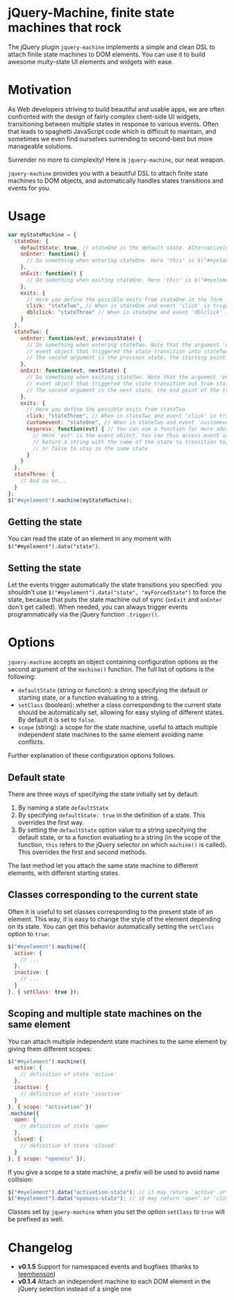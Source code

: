 jQuery-Machine, finite state machines that rock
===============================================

The jQuery plugin `jquery-machine` implements a simple and clean DSL to attach finite state machines to DOM elements. You can use it to build awesome multy-state UI elements and widgets with ease.


Motivation
==========

As Web developers striving to build beautiful and usable apps, we are often confronted with the design of fairly complex client-side UI widgets, transitioning between multiple states in response to various events. Often that leads to spaghetti JavaScript code which is difficult to maintain, and sometimes we even find ourselves surrending to second-best but more manageable solutions.

Surrender no more to complexity! Here is `jquery-machine`, our neat weapon.

`jquery-machine` provides you with a beautiful DSL to attach finite state machines to DOM objects, and automatically handles states transitions and events for you.


Usage
=====

```javascript
var myStateMachine = {
  stateOne: {
    defaultState: true, // stateOne is the default state. Alternatively, just call the default state "defaultState"
    onEnter: function() {
      // Do something when entering stateOne. Here 'this' is $("#myelement")
    },
    onExit: function() {
      // Do something when exiting stateOne. Here 'this' is $("#myelement")
    },
    exits: {
      // Here you define the possible exits from stateOne in the form `event: "state"`
      click: "stateTwo", // When in stateOne and event 'click' is triggered, state transitions to stateTwo
      dblclick: "stateThree" // When in stateOne and event 'dblclick' is triggered, state transitions to stateThree
    }
  },
  stateTwo: {
    onEnter: function(evt, previousState) {
      // Do something when entering stateTwo. Note that the argument 'evt' is the
      // event object that triggered the state transition into stateTwo.
      // The second argument is the previous state, the starting point of the transition.
    },
    onExit: function(evt, nextState) {
      // Do something when exiting stateTwo. Note that the argument 'evt' is the
      // event object that triggered the state transition out from stateTwo.
      // The second argument is the next state, the end point of the transition.
    },
    exits: {
      // Here you define the possible exits from stateTwo
      click: "stateThree", // When in stateTwo and event 'click' is triggered, state transitions to stateThree
      customevent: "stateOne", // When in stateTwo and event 'customevent' is triggered, go back to stateOne
      keypress: function(evt) { // You can use a function for more advanced exit conditions
        // Here 'evt' is the event object. You can thus access event attributes like keyCode, which, etc.
        // Return a string with the name of the state to transition to,
        // or false to stay in the same state
      }
    }
  },
  stateThree: {
    // And so on...
  }
};
$("#myelement").machine(myStateMachine);
```

Getting the state
-----------------

You can read the state of an element in any moment with `$("#myelement").data("state")`.


Setting the state
-----------------

Let the events trigger automatically the state transitions you specified: you shouldn't use `$("#myelement").data("state", "myForcedState")` to force the state, because that puts the state machine out of sync (`onExit` and `onEnter` don't get called). When needed, you can always trigger events programmatically via the jQuery function `.trigger()`.


Options
=======

`jquery-machine` accepts an object containing configuration options as the second argument of the `machine()` function. The full list of options is the following:

* `defaultState` (string or function): a string specifying the default or starting state, or a function evaluating to a string.
* `setClass` (boolean): whether a class corresponding to the current state should be automatically set, allowing for easy styling of different states. By default it is set to `false`.
* `scope` (string): a scope for the state machine, useful to attach multiple independent state machines to the same element avoiding name conflicts.

Further explanation of these configuration options follows.


Default state
-------------

There are three ways of specifying the state initially set by default:

1. By naming a state `defaultState`
2. By specifying `defaultState: true` in the definition of a state. This overrides the first way.
3. By setting the `defaultState` option value to a string specifying the default state, or to a function evaluating to a string (in the scope of the function, `this` refers to the jQuery selector on which `machine()` is called). This overrides the first and second methods.

The last method let you attach the same state machine to different elements, with different starting states.


Classes corresponding to the current state
------------------------------------------

Often it is useful to set classes corresponding to the present state of an element. This way, it is easy to change the style of the element depending on its state. You can get this behavior automatically setting the `setClass` option to `true`:

```javascript
$("#myelement").machine({
  active: {
    // ...
  },
  inactive: {
    // ...
  }
}, { setClass: true });
```


Scoping and multiple state machines on the same element
-------------------------------------------------------

You can attach multiple independent state machines to the same element by giving them different scopes:

```javascript
$("#myelement").machine({
  active: {
    // definition of state 'active'
  },
  inactive: {
    // definition of state 'inactive'
  }
}, { scope: "activation" })
.machine({
  open: {
    // definition of state 'open'
  },
  closed: {
    // definition of state 'closed'
  }
}, { scope: "openess" });
```

If you give a scope to a state machine, a prefix will be used to avoid name collision:

```javascript
$("#myelement").data("activation-state"); // it may return 'active' or 'inactive'
$("#myelement").data("openess-state"); // it may return 'open' or 'closed'
```

Classes set by `jquery-machine` when you set the option `setClass` to `true` will be prefixed as well.


Changelog
=========

- **v0.1.5** Support for namespaced events and bugfixes (thanks to [leemhenson](https://github.com/leemhenson))
- **v0.1.4** Attach an independent machine to each DOM element in the jQuery selection instead of a single one